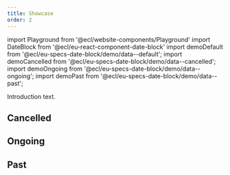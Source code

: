 ```yaml
---
title: Showcase
order: 2
---
```


import Playground from '@ecl/website-components/Playground'
import DateBlock from '@ecl/eu-react-component-date-block'
import demoDefault from '@ecl/eu-specs-date-block/demo/data--default';
import demoCancelled from '@ecl/eu-specs-date-block/demo/data--cancelled';
import demoOngoing from '@ecl/eu-specs-date-block/demo/data--ongoing';
import demoPast from '@ecl/eu-specs-date-block/demo/data--past';

Introduction text.

<Playground playgroundLink="/storybook/eu/index.html?selectedKind=DateBlock&selectedStory=interactive&stories=1">
  <DateBlock
    weekDay={demoDefault.week_day}
    day={demoDefault.day}
    month={demoDefault.month}
  />
</Playground>

## Cancelled

<Playground playgroundLink="/storybook/eu/index.html?selectedKind=DateBlock&selectedStory=interactive&stories=1">
  <DateBlock
    variant={demoCancelled.variant}
    weekDay={demoCancelled.week_day}
    day={demoCancelled.day}
    month={demoCancelled.month}
  />
</Playground>

## Ongoing

<Playground playgroundLink="/storybook/eu/index.html?selectedKind=DateBlock&selectedStory=interactive&stories=1">
  <DateBlock
    variant={demoOngoing.variant}
    weekDay={demoOngoing.week_day}
    day={demoOngoing.day}
    month={demoOngoing.month}
  />
</Playground>

## Past

<Playground playgroundLink="/storybook/eu/index.html?selectedKind=DateBlock&selectedStory=interactive&stories=1">
  <DateBlock
    variant={demoPast.variant}
    weekDay={demoPast.week_day}
    day={demoPast.day}
    month={demoPast.month}
  />
</Playground>
